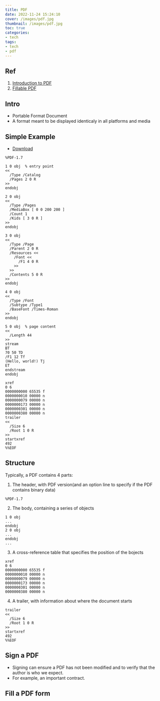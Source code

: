 ```yaml
---
title: PDF
date: 2022-11-24 15:24:10
cover: /images/pdf.jpg
thumbnail: /images/pdf.jpg
toc: true
categories:
- tech
tags:
- tech
- pdf
---
```


## Ref
1. [Introduction to PDF](https://web.archive.org/web/20141010035745/http://gnupdf.org/Introduction_to_PDF)
2. [Fillable PDF](https://www.adobe.com/acrobat/resources/how-to-create-fillable-pdf.html)

## Intro

- Portable Format Document
- A format meant to be displayed identicaly in all platforms and media

## Simple Example

- [Download](/doc/hello.pdf)

```
%PDF-1.7

1 0 obj  % entry point
<<
  /Type /Catalog
  /Pages 2 0 R
>>
endobj

2 0 obj
<<
  /Type /Pages
  /MediaBox [ 0 0 200 200 ]
  /Count 1
  /Kids [ 3 0 R ]
>>
endobj

3 0 obj
<<
  /Type /Page
  /Parent 2 0 R
  /Resources <<
    /Font <<
      /F1 4 0 R 
    >>
  >>
  /Contents 5 0 R
>>
endobj

4 0 obj
<<
  /Type /Font
  /Subtype /Type1
  /BaseFont /Times-Roman
>>
endobj

5 0 obj  % page content
<<
  /Length 44
>>
stream
BT
70 50 TD
/F1 12 Tf
(Hello, world!) Tj
ET
endstream
endobj

xref
0 6
0000000000 65535 f 
0000000010 00000 n 
0000000079 00000 n 
0000000173 00000 n 
0000000301 00000 n 
0000000380 00000 n 
trailer
<<
  /Size 6
  /Root 1 0 R
>>
startxref
492
%%EOF
```

## Structure

Typically, a PDF contains 4 parts:

1. The header, with PDF version(and an option line to specify if the PDF contains binary data)

```
%PDF-1.7
```

2. The body, containing a series of objects

```
1 0 obj
...
endobj
2 0 obj
...
endobj
...
```

3. A cross-reference table that specifies the position of the bojects

```
xref
0 6
0000000000 65535 f 
0000000010 00000 n 
0000000079 00000 n 
0000000173 00000 n 
0000000301 00000 n 
0000000380 00000 n
```

4. A trailer, with information about where the document starts

```
trailer
<<
  /Size 6
  /Root 1 0 R
>>
startxref
492
%%EOF
```

## Sign a PDF

- Signing can ensure a PDF has not been modified and to verify that the author is who we expect.
- For example, an important contract.


## Fill a PDF form

